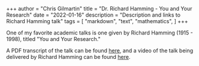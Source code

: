 +++
author = "Chris Gilmartin"
title = "Dr. Richard Hamming - You and Your Research"
date = "2022-01-16"
description = "Description and links to Richard Hamming talk"
tags = [
    "markdown",
    "text",
    "mathematics",
]
+++


One of my favorite academic talks is one given by Richard Hamming (1915 - 1998), titled "You and Your Research."

A PDF transcript of the talk can be found [here](https://www.cs.virginia.edu/~robins/YouAndYourResearch.pdf), and a video of the talk being delivered by Richard Hamming can be found [here](https://www.youtube.com/watch?v=a1zDuOPkMSw). 
